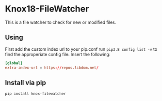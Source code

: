 # Knox18-FileWatcher

This is a file watcher to check for new or modified files.

## Using

First add the custom index url to your pip.conf run `pip3.8 config list -v` to find the approperiate config file. Insert the following:

```conf
[global]
extra-index-url = https://repos.libdom.net/
```

## Install via pip

`pip install knox-filewatcher`
